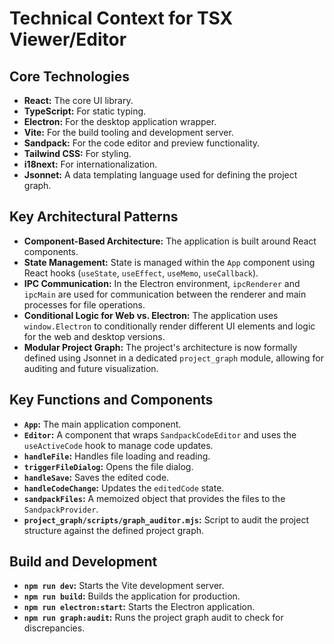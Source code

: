 # Technical Context for TSX Viewer/Editor

## Core Technologies
- **React:** The core UI library.
- **TypeScript:** For static typing.
- **Electron:** For the desktop application wrapper.
- **Vite:** For the build tooling and development server.
- **Sandpack:** For the code editor and preview functionality.
- **Tailwind CSS:** For styling.
- **i18next:** For internationalization.
- **Jsonnet:** A data templating language used for defining the project graph.

## Key Architectural Patterns
- **Component-Based Architecture:** The application is built around React components.
- **State Management:** State is managed within the `App` component using React hooks (`useState`, `useEffect`, `useMemo`, `useCallback`).
- **IPC Communication:** In the Electron environment, `ipcRenderer` and `ipcMain` are used for communication between the renderer and main processes for file operations.
- **Conditional Logic for Web vs. Electron:** The application uses `window.Electron` to conditionally render different UI elements and logic for the web and desktop versions.
- **Modular Project Graph:** The project's architecture is now formally defined using Jsonnet in a dedicated `project_graph` module, allowing for auditing and future visualization.

## Key Functions and Components
- **`App`:** The main application component.
- **`Editor`:** A component that wraps `SandpackCodeEditor` and uses the `useActiveCode` hook to manage code updates.
- **`handleFile`:** Handles file loading and reading.
- **`triggerFileDialog`:** Opens the file dialog.
- **`handleSave`:** Saves the edited code.
- **`handleCodeChange`:** Updates the `editedCode` state.
- **`sandpackFiles`:** A memoized object that provides the files to the `SandpackProvider`.
- **`project_graph/scripts/graph_auditor.mjs`:** Script to audit the project structure against the defined project graph.

## Build and Development
- **`npm run dev`:** Starts the Vite development server.
- **`npm run build`:** Builds the application for production.
- **`npm run electron:start`:** Starts the Electron application.
- **`npm run graph:audit`:** Runs the project graph audit to check for discrepancies.